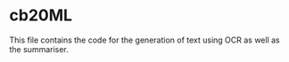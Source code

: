 # cb20ML

This file contains the code for the generation of text using OCR as well as the summariser.
